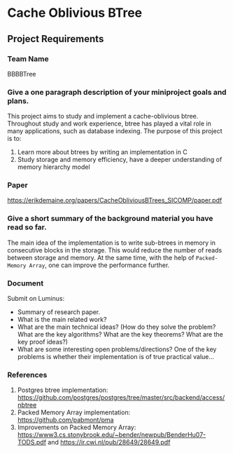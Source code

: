 # Cache Oblivious BTree

## Project Requirements
### Team Name
BBBBTree

### Give a one paragraph description of your miniproject goals and plans. 
This project aims to study and implement a cache-oblivious btree. Throughout study and work experience, btree has played 
a vital role in many applications, such as database indexing. The purpose of this project is to: 
1. Learn more about btrees by writing an implementation in C
2. Study storage and memory efficiency, have a deeper understanding of memory hierarchy model

### Paper
https://erikdemaine.org/papers/CacheObliviousBTrees_SICOMP/paper.pdf

### Give a short summary of the background material you have read so far.
The main idea of the implementation is to write sub-btrees in memory in consecutive blocks in the storage. This would reduce
the number of reads between storage and memory. At the same time, with the help of `Packed-Memory Array`, one can improve
the performance further.

### Document
Submit on Luminus:
* Summary of research paper.
* What is the main related work?
* What are the main technical ideas? (How do they solve the problem? What are the key algorithms? What are the key
theorems? What are the key proof ideas?)
* What are some interesting open problems/directions?
One of the key problems is whether their implementation is of true practical value...

### References
1. Postgres btree implementation: https://github.com/postgres/postgres/tree/master/src/backend/access/nbtree
2. Packed Memory Array implementation: https://github.com/pabmont/pma
3. Improvements on Packed Memory Array: https://www3.cs.stonybrook.edu/~bender/newpub/BenderHu07-TODS.pdf and https://ir.cwi.nl/pub/28649/28649.pdf
